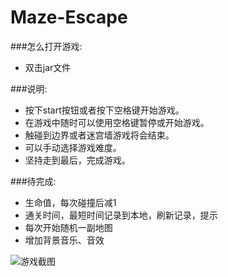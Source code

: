 # Maze-Escape

###怎么打开游戏:
* 双击jar文件

###说明:
* 按下start按钮或者按下空格键开始游戏。
* 在游戏中随时可以使用空格键暂停或开始游戏。
* 触碰到边界或者迷宫墙游戏将会结束。
* 可以手动选择游戏难度。
* 坚持走到最后，完成游戏。



###待完成:
* 生命值，每次碰撞后减1
* 通关时间，最短时间记录到本地，刷新记录，提示
* 每次开始随机一副地图
* 增加背景音乐、音效

![ 游戏截图](https://cdn.nlark.com/yuque/0/2021/png/379666/1627384482533-f65d3af2-13a9-4a7e-8710-6bb75a52d528.png)
